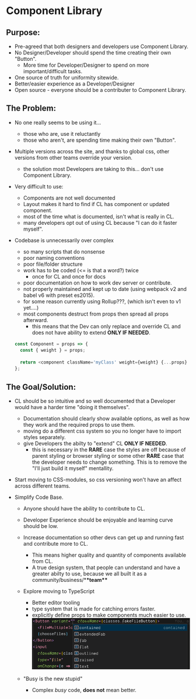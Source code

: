 # Component Library

## Purpose:

- Pre-agreed that both designers and developers use Component Library.
- No Designer/Developer should spend the time creating their own "Button".
  - More time for Developer/Designer to spend on more important/difficult tasks.
- One source of truth for uniformity sitewide.
- Better/easier experience as a Developer/Designer
- Open source - everyone should be a contributer to Component Library.

## The Problem:

- No one really seems to be using it...
  - those who are, use it reluctantly
  - those who aren't, are spending time making their own "Button".
- Multiple versions across the site, and thanks to global css, other versions from other teams override your version.
  - the solution most Developers are taking to this... don't use Component Library.
- Very difficult to use:
  - Components are not well documented
  - Layout makes it hard to find if CL has component or updated component.
  - most of the time what is documented, isn't what is really in CL.
  - many developers opt out of using CL because "I can do it faster myself".
- Codebase is unnecessarily over complex

  - so many scripts that do nonsense
  - poor naming conventions
  - poor file/folder structure
  - work has to be coded (<= is that a word?) twice
    - once for CL and once for docs
  - poor documentation on how to work dev server or contribute.
  - not properly maintained and kept up to date (using webpack v2 and babel v6 with preset es2015).
  - for some reason currently using Rollup???, (which isn't even to v1 yet....)
  - most components destruct from props then spread all props afterward.
    - this means that the Dev can only replace and override CL and does not have ability to extend **ONLY IF NEEDED**.

  ```javascript
  const Component = props => {
    const { weight } = props;

    return <component className='myClass' weight={weight} {...props} />;
  };
  ```

## The Goal/Solution:

- CL should be so intuitive and so well documented that a Developer would have a harder time "doing it themselves".
  - Documentation should clearly show available options, as well as how they work and the required props to use them.
  - moving do a different css system so you no longer have to import styles separately.
  - give Developers the abilty to "extend" CL **ONLY IF NEEDED**.
    - this is necessary in the **RARE** case the styles are off because of parent styling or browser styling or some other **RARE** case that the developer needs to change something.
      This is to remove the "I'll just build it myself" mentallity.
- Start moving to CSS-modules, so css versioning won't have an affect across different teams.
- Simplify Code Base.

  - Anyone should have the ability to contribute to CL.
  - Developer Experience should be enjoyable and learning curve should be low.
  - Increase documentation so other devs can get up and running fast and contribute more to CL.
    - This means higher quality and quantity of components available from CL.
    - A true design system, that people can understand and have a greater abilty to use, because we all built it as a community/business/\***\*team\*\***
  - Explore moving to TypeScript

    - Better editor tooling
    - type system that is made for catching errors faster.
    - explicitly define props to make components much easier to use.
      ![alt text](./typescriptexp.png)

  - "Busy is the new stupid"
    - Complex _busy_ code, **does not** mean better.
